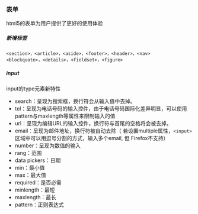 ### 表单

html5的表单为用户提供了更好的使用体验

##### 新增标签
```
<section>，<article>，<aside>，<footer>，<header>，<nav>
<blockquote>，<details>，<fieldset>，<figure>
```


##### input
input的type元素新特性

* search：呈现为搜索框，换行符会从输入值中去掉。
* tel：呈现为电话号码的输入控件，由于电话号码国际化差异明显，可以使用pattern与maxlength等属性来限制输入的值
* url：呈现为编辑URL的输入控件，换行符与首尾的空格将会被去掉。
* email：呈现为邮件地址，换行符被自动去除（ 若设置multiple属性，`<input>` 区域中可以用逗号分割的方式，输入多个email, 但 Firefox不支持）
* number：呈现为数值的输入
* rang：范围
* data pickers：日期
* min：最小值
* max：最大值
* required：是否必需
* minlength：最短
* maxlength：最长
* pattern：正则表达式